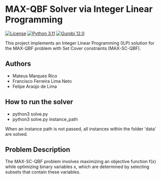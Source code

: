 # MAX-QBF Solver via Integer Linear Programming

[![License](https://img.shields.io/badge/License-MIT-blue.svg)](https://opensource.org/licenses/MIT)
[![Python 3.11](https://img.shields.io/badge/Python-3.11-blue.svg)](https://www.python.org/downloads/release/python-3119/)
[![Gurobi 12.0](https://img.shields.io/badge/Gurobi-12.0-orange.svg)](https://www.gurobi.com/)


This project implements an Integer Linear Programming (ILP) solution for the MAX-QBF problem with Set Cover constraints (MAX-SC-QBF).

## Authors

- Mateus Marques Rico
- Francisco Ferreira Lima Neto
- Felipe Araújo de Lima

## How to run the solver
- python3 solve.py
- python3 solve.py instance_path

When an instance path is not passed, all instances within the folder 'data' are solved.

## Problem Description

The MAX-SC-QBF problem involves maximizing an objective function f(x) while optimizing binary variables x, which are determined by selecting subsets that contain these variables.